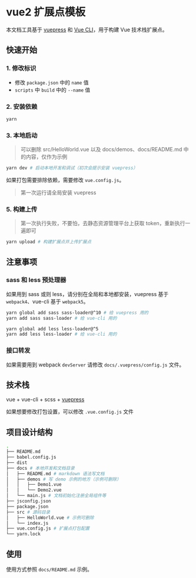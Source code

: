 # vue2 扩展点模板

本文档工具基于 [vuepress](https://www.vuepress.cn/) 和 [Vue CLI](https://cli.vuejs.org/zh/guide/build-targets.html#%E5%BA%93)，用于构建 Vue 技术栈扩展点。

## 快速开始

### 1. 修改标识

- 修改 `package.json` 中的 `name` 值
- `scripts` 中 `build` 中的 `--name` 值

### 2. 安装依赖

```bash
yarn
```

### 3. 本地启动

> 可以删除 src/HelloWorld.vue 以及 docs/demos、docs/README.md 中的内容，仅作为示例

```bash
yarn dev # 启动本地开发和调试（初次会提示安装 vuepress）
```

如果打包需要排除依赖，需要修改 `vue.config.js`。

> 第一次运行请全局安装 vuepress

### 5. 构建上传

> 第一次执行失败，不要怕，去静态资源管理平台上获取 token，重新执行一遍即可

```bash
yarn upload # 构建扩展点并上传扩展点
```

## 注意事项

### sass 和 less 预处理器

如果用到 sass 或则 less，请分别在全局和本地都安装，vuepress 基于 `webpack4`、vue-cli 基于 `webpack5`。

```bash
yarn global add sass sass-loader@^10 # 给 vuepress 用的
yarn add sass sass-loader # 给 vue-cli 用的
```

```bash
yarn global add less less-loader@^5
yarn add less less-loader # 给 vue-cli 用的
```

### 接口转发

如果需要用到 webpack `devServer` 请修改 `docs/.vuepress/config.js` 文件。

## 技术栈

vue + vue-cli + scss + [vuepress](https://www.vuepress.cn/)

如果想要修改打包设置，可以修改 `.vue.config.js` 文件

## 项目设计结构

```bash
.
├── README.md
├── babel.config.js
├── dist
├── docs # 本地开发和文档目录
│   ├── README.md # markdown 语法写文档
│   ├── demos # 写 demo 示例的地方（示例可删除）
│   │   ├── Demo1.vue
│   │   └── Demo2.vue
│   └── main.js # 文档初始化注册全局组件等
├── jsconfig.json
├── package.json
├── src # 源码目录
│   ├── HelloWorld.vue # 示例可删除
│   └── index.js
├── vue.config.js # 扩展点打包配置
└── yarn.lock
```

## 使用

使用方式参照 `docs/README.md` 示例。
